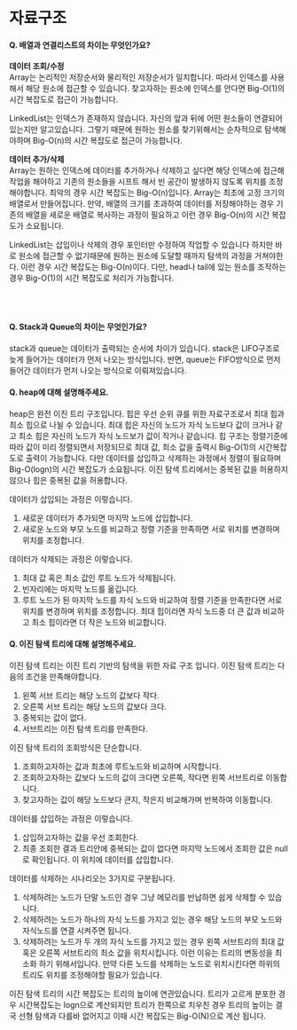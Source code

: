 # 자료구조

#### Q. 배열과 연결리스트의 차이는 무엇인가요?
**데이터 조회/수정**  
Array는 논리적인 저장순서와 물리적인 저장순서가 일치합니다. 따라서 인덱스를 사용해서 해당 원소에 접근할 수 있습니다. 찾고자하는 원소에 인덱스를 안다면 Big-O(1)의 시간 복잡도로 접근이 가능합니다.

LinkedList는 인덱스가 존재하지 않습니다. 자신의 앞과 뒤에 어떤 원소들이 연결되어있는지만 알고있습니다. 그렇기 때문에 원하는 원소를 찾기위해서는 순차적으로 탐색해야하며 Big-O(n)의 시간 복잡도로 접근이 가능합니다. 

**데이터 추가/삭제**  
Array는 원하는 인덱스에 데이터를 추가하거나 삭제하고 싶다면 해당 인덱스에 접근해 작업을 해야하고 기존의 원소들을 시프트 해서 빈 공간이 발생하지 않도록 위치를 조정해야합니다. 최악의 경우 시간 복잡도는 Big-O(n)입니다.
Array는 최초에 고정 크기의 배열로서 만들어집니다. 만약, 배열의 크기를 초과하여 데이터를 저장해야하는 경우 기존의 배열을 새로운 배열로 복사하는 과정이 필요하고 이런 경우 Big-O(n)의 시간 복잡도가 소요됩니다. 

LinkedList는 삽입이나 삭제의 경우 포인터만 수정하여 작업할 수 있습니다 하지만 바로 원소에 접근할 수 없기때문에 원하는 원소에 도달할 때까지 탐색의 과정을 거쳐야한다. 이런 경우 시간 복잡도는 Big-O(n)이다. 다만, head나 tail에 있는 원소를 조작하는경우
 Big-O(1)의 시간 복잡도로 처리가 가능합니다.
 

 </br> </br>

#### Q. Stack과 Queue의 차이는 무엇인가요?
stack과 queue는 데이터가 출력되는 순서에 차이가 있습니다. stack은 LIFO구조로 늦게 들어가는 데이터가 먼저 나오는 방식입니다. 반면, queue는 FIFO방식으로 먼저 들어간 데이터가 먼저 나오는 방식으로 이뤄져있습니다. 

#### Q. heap에 대해 설명해주세요.
heap은 완전 이진 트리 구조입니다. 힙은 우선 순위 큐를 위한 자료구조로서 최대 힙과 최소 힙으로 나뉠 수 있습니다. 최대 힙은 자신의 노드가 자식 노드보다 값이 크거나 같고 최소 힙은 자신의 노드가 자식 노드보가 값이 작거나 같습니다. 힙 구조는 정렬기준에 따라 값이 미리 정렬되면서 저장되므로 최대 값, 최소 값을 출력시 Big-O(1)의 시간복잡도로 출력이 가능합니다. 다만 데이터를 삽입하고 삭제하는 과정에서 정렬이 필요하며 Big-O(logn)의 시간 복잡도가 소요됩니다. 이진 탐색 트리에서는 중복된 값을 허용하지 않으나 힙은 중복된 값을 허용합니다.

데이터가 삽입되는 과정은 이렇습니다.
1. 새로운 데이터가 추가되면 마지막 노드에 삽입합니다.
2. 새로운 노드와 부모 노드를 비교하고 정렬 기준을 만족하면 서로 위치를 변경하며 위치를 조정합니다.

데이터가 삭제되는 과정은 이렇습니다.
1. 최대 값 혹은 최소 값인 루트 노드가 삭제됩니다. 
2. 빈자리에는 마지막 노드를 옮깁니다.
3. 루트 노드가 된 마지막 노드를 자식 노드와 비교하여 정렬 기준을 만족한다면 서로 위치를 변경하며 위치를 조정합니다. 최대 힙이라면 자식 노드중 더 큰 값과 비교하고 최소 힙이라면 더 작은 노드와 비교합니다.


#### Q. 이진 탐색 트리에 대해 설명해주세요.
이진 탐색 트리는 이진 트리 기반의 탐색을 위한 자료 구조 입니다. 이진 탐색 트리는 다음의 조건을 만족해야합니다.
1. 왼쪽 서브 트리는 해당 노드의 값보다 작다.
2. 오른쪽 서브 트리는 해당 노드의 값보다 크다.
3. 중복되는 값이 없다.
4. 서브트리는 이진 탐색 트리를 만족한다.

이진 탐색 트리의 조회방식은 단순합니다.
1. 조회하고자하는 값과 최초에 루트노드와 비교하며 시작합니다. 
2. 조회하고자하는 값보다 노드의 값이 크다면 오른쪽, 작다면 왼쪽 서브트리로 이동합니다.
3. 찾고자하는 값이 해당 노드보다 큰지, 작은지 비교해가며 반복하여 이동합니다.   

데이터를 삽입하는 과정은 이렇습니다.
1. 삽입하고자하는 값을 우선 조회한다.
2. 최종 조회한 결과 트리안에 중복되는 값이 없다면 마지막 노드에서 조회한 값은 null로 확인됩니다. 이 위치에 데이터를 삽입합니다.

데이터를 삭제하는 시나리오는 3가지로 구분됩니다.
1. 삭제하려는 노드가 단말 노드인 경우 그냥 메모리를 반납하면 쉽게 삭제할 수 있습니다.
2. 삭제하려는 노드가 하나의 자식 노드를 가지고 있는 경우 해당 노드의 부모 노드와 자식노드를 연결 시켜주면 됩니다.
3. 삭제하려는 노드가 두 개의 자식 노드를 가지고 있는 경우 왼쪽 서브트리의 최대 값 혹은 오른쪽 서브트리의 최소 값을 위치시킵니다. 이런 이유는 트리의 변동성을 최소화 하기 위해서입니다. 만약 다른 노드를 삭제하는 노드로 위치시킨다면 하위의 트리도 위치를 조정해야할 필요가 있습니다.


이진 탐색 트리의 시간 복잡도는 트리의 높이에 연관있습니다. 트리가 고르게 분포한 경우 시간복잡도는 logn으로 계산되지만 트리가 한쪽으로 치우친 경우 트리의 높이는 결국 선형 탐색과 다를바 없어지고 이때 시간 복잡도는 Big-O(N)으로 계산 됩니다.  
